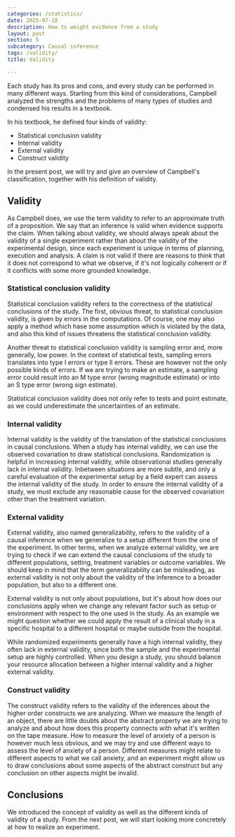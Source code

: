 ```yaml
---
categories: /statistics/
date: 2025-07-18
description: How to weight evidence from a study
layout: post
section: 5
subcategory: Causal inference
tags: /validity/
title: Validity

---
```




Each study has its pros and cons, and every study can be performed
in many different ways. Starting from this kind of considerations,
Campbell analyzed the strengths and the problems of many types of studies
and condensed his results in a textbook.

In his textbook, he defined four kinds of validity:

- Statistical conclusion validity
- Internal validity
- External validity
- Construct validity

In the present post, we will try and give an overview of Campbell's classification,
together with his definition of validity.

## Validity

As Campbell does, we use the term validity to refer to an approximate truth
of a proposition. We say that an inference is valid when evidence
supports the claim. When talking about validity, we should always
speak about the validity of a single experiment rather than about
the validity of the experimental design, since each experiment
is unique in terms of planning, execution and analysis.
A claim is not valid if there are reasons to think that
it does not correspond to what we observe, if it's not logically
coherent or if it conflicts with some more grounded knowledge. 

### Statistical conclusion validity

Statistical conclusion validity refers to the correctness of the statistical
conclusions of the study.
The first, obvious threat, to statistical conclusion validity,
is given by errors in the computations.
Of course, one may also apply a method which hase some assumption which is
violated by the data, and also this kind of issues threatens the statistical
conclusion validity.

Another threat to statistical conclusion validity is sampling error
and, more generally, low power.
In the context of statistical tests, sampling errors translates
into type I errors or type II errors. These are however not the only
possible kinds of errors. If we are trying to make an estimate,
a sampling error could result into an M type error (wrong magnitude estimate)
or into an S type error (wrong sign estimate).

Statistical conclusion validity does not only refer to tests
and point estimate, as we could underestimate the uncertainties
of an estimate.


### Internal validity

Internal validity is the validity of the translation of the statistical
conclusions in causal conclusions.
When a study has internal validity, we can use the observed
covariation to draw statistical conclusions.
Randomization is helpful in increasing internal validity,
while observational studies generally lack in internal validity.
Inbetween situations are more subtle, and only a careful evaluation
of the experimental setup by a field expert can assess the
internal validity of the study.
In order to ensure the internal validity of a study, we must
exclude any reasonable cause for the observed covariation
other than the treatment variation.

### External validity

External validity, also named generalizability, refers to the validity
of a causal inference when we generalize to a setup different
from the one of the experiment.
In other terms, when we analyze external validity, we are
trying to check if we can extend the causal conclusions of
the study to different populations, setting, treatment variables or outcome variables.
We should keep in mind that the term generalizability can be misleading,
as external validity is not only about the validity of the inference
to a broader population, but also to a different one.

External validity is not only about populations, but it's about
how does our conclusions apply when we change any relevant
factor such as setup or environment with respect to the one used in the study.
As an example we might question whether we could apply the result
of a clinical study in a specific hospital to a different
hospital or maybe outside from the hospital.

While randomized experiments generally have a high internal validity,
they often lack in external validity, since both the sample
and the experimental setup are highly controlled.
When you design a study, you should balance your resource allocation
between a higher internal validity and a higher external validity.


### Construct validity

The construct validity refers to the validity of the inferences
about the higher order constructs we are analyzing.
When we measure the length of an object, there are little doubts
about the abstract property we are trying to analyze and about
how does this property connects with what it's written on the tape measure.
How to measure the level of anxiety of a person is however much less
obvious, and we may try and use different ways to assess the level
of anxiety of a person.
Different measures might relate to different aspects to what
we call anxiety, and an experiment might allow us to draw conclusions
about some aspects of the abstract construct but any conclusion
on other aspects might be invalid.

## Conclusions

We introduced the concept of validity as well as the different
kinds of validity of a study. From the next post, we will start
looking more concretely at how to realize an experiment.

